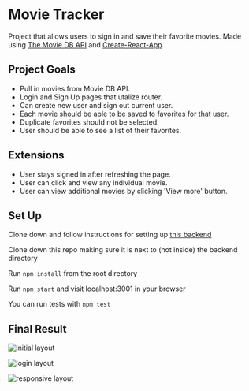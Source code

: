 # Movie Tracker

Project that allows users to sign in and save their favorite movies. Made using [The Movie DB API](https://www.themoviedb.org/documentation/api) and [Create-React-App](https://github.com/facebook/create-react-app).

## Project Goals

* Pull in movies from Movie DB API.
* Login and Sign Up pages that utalize router.
* Can create new user and sign out current user.
* Each movie should be able to be saved to favorites for that user.
* Duplicate favorites should not be selected.
* User should be able to see a list of their favorites.

## Extensions

* User stays signed in after refreshing the page.
* User can click and view any individual movie.
* User can view additional movies by clicking 'View more' button.

## Set Up

Clone down and follow instructions for setting up [this backend](https://github.com/turingschool-examples/movie-tracker)

Clone down this repo making sure it is next to (not inside) the backend directory

Run `npm install` from the root directory

Run `npm start` and visit localhost:3001 in your browser

You can run tests with `npm test`

## Final Result
![initial layout](src/assets/initial_layout.gif) 

![login layout](src/assets/login_layout.gif)  

![responsive layout](src/assets/responsive_layout.gif)  
